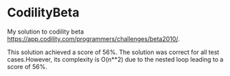 # CodilityBeta
My solution to codility beta https://app.codility.com/programmers/challenges/beta2010/.

This solution achieved a score of 56%. The solution was correct for all test cases.However, its complexity is O(n**2) due to the nested loop leading to a score of 56%. 
